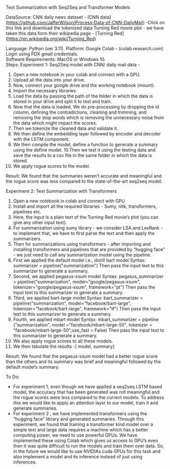 Text Summarization with Seq2Seq and Transformer Models 

DataSource: CNN daily news dataset - [CNN data] (https://github.com/JafferWilson/Process-Data-of-CNN-DailyMail)  -Click on this link and download the tokenized data
Turning Red movie plot - we have taken this data form their wikipedia page - [Turning Red] (https://en.wikipedia.org/wiki/Turning_Red)

Language: Python  (ver 3.11). 
Platform:  Google Colab - (colab.research.com) Login using PDX gmail credentials.    
Software Requirements:  MacOS or Windows 10.  
Steps:
Experiment 1: Seq2Seq model with CNN/ daily mail data - 
1. Open a new notebook in your colab and connect with a GPU. 
2. Upload all the data into your drive.
3. Now, connect your google drive and the working notebook (mount). 
4. Import the necessary libraries.
5. Load the data by passing the path of the folder in which the data is stored in your drive and split it to test and train. 
6. Now that the data is loaded, We do pre-processing by dropping the id column, defining the contradictions, cleaning and trimming, and removing the stop words which is removing the unnecessary noise from the data which might impact the scores. 
7. Then we tokenize the cleaned data and validate it. 
8. We then define the embedding layer followed by encoder and decoder with the LSTM component. 
9. We then compile the model, define a function to generate a summary using the define model. 
10.Then we test it using the testing data and save the results to a csv file in the same folder in which the data is stored. 
11. We  apply rogue scores to the model.

Result: We found that the summaries weren’t accurate and meaningful and the rogue score was less compared to the state-of-the-art seq2seq model.

Experiment 2: Text Summarization with Transformers
1. Open a new notebook in colab and connect with GPU 
2. Install and import all the required libraries - Sumy, nltk, transformers, pipelines etc.
3. Here, the input is a plain text of the Turning Red movie’s plot (you can give any other input text).
4. For summarization using sumy library - we consider LSA and LexRank - to implement that, we have to first parse the text and then apply the summarizers. 
5. Then for summarizations using transformers - after importing and installing transformers and pipelines that are provided by “hugging face” - we just need to call any summarization model using the pipeline. 
6. First we applied the default model i.e., distill bart model 
Syntax:  summarizer = pipeline("summarization")
Then pass the input text to this summarizer to generate a summary. 
7. Second, we applied pegasus-xsum model
Syntax: pegasus_summarizer = pipeline("summarization", model="google/pegasus-xsum", tokenizer="google/pegasus-xsum", framework="pt")
Then pass the input text to this summarizer to generate a summary.
8. Third, we applied bart-large model
Syntax:  bart_summarizer = pipeline("summarization", model="facebook/bart-large", tokenizer="facebook/bart-large", framework="tf")
Then pass the input text to this summarizer to generate a summary.
9. Fourth, we applied mbart model
Syntax: mbart_summarizer = pipeline ("summarization", model ="facebook/mbart-large-50", tokenizer = "facebook/mbart-large-50",use_fast = False)
Then pass the input text to this summarizer to generate a summary.
10. We also apply rogue scores to all these models. 
11. We then tabulate the results -[ model, summary]

Result:  We found that the pegasus-xsum model had a better rogue score than the others and its summary was brief and meaningful followed by the default model’s summary. 

To Do:

* For experiment 1, even though we have applied a seq2seq LSTM based model, the accuracy that has been generated was not meaningful and the rogue scores were less compared to the current models. To address this we would like to apply an attention layer to our model, train it and generate summaries. 
* For experiment 2 , we have implemented transformers using the “hugging face” library and generated summaries. Through this experiment, we found that training a transformer kind model over a simple text and large data requires a machine which has a better computing power, we need to use powerful GPUs. We have implemented these using Colab which gives us access to GPU’s even then it was quite difficult to run the models and train them over data. So, in the future we would like to use NVIDIAs  cuda GPUs for this task and also implement a model and its inference instead of just using inferences. 


